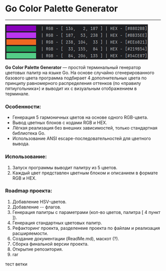 # Go Color Palette Generator

---

![img.png](img.png)

**Go Color Palette Generator** — простой терминальный генератор цветовых палитр на языке Go.
На основе случайно сгенерированного базового цвета программа подбирает 4 дополнительных цвета по принципу равномерного распределения оттенков (по «правилу пятиугольника») и выводит их с визуальным отображением в терминале.

### Особенности:

* Генерация 5 гармоничных цветов на основе одного RGB-цвета.
* Вывод цветных блоков с кодами RGB и HEX.
* Лёгкая реализация без внешних зависимостей, только стандартная библиотека Go.
* Использование ANSI escape-последовательностей для цветного вывода.

### Использование:

1. Запуск программы выводит палитру из 5 цветов.
2. Каждый цвет представлен цветным блоком и описанием в формате RGB и HEX.

### Roadmap проекта:

1. Добавление HSV-цветов.
2. Добавление -- флагов.
3. Генерация палитры с параметрами (кол-во цветов, палитра [ 4 пункт ]).
4. Генерация стандартных цветовых палитр.
5. Рефакторинг проекта, разделенеие проекта по файлам и реализация расширяемости.
6. Создание документации (ReadMe.md), маскот (?).
7. Сборка финальной версии проекта.
8. Открытие репозитория.
9. rar

тест ветки
